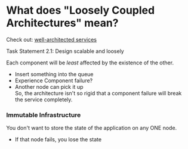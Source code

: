 
# What does "Loosely Coupled Architectures" mean?  

Check out: [well-architected services](https://aws.amazon.com/architecture/well-architected)  

Task Statement 2.1: Design scalable and loosely  

Each component will be *least* affected by the existence of the other.  
* Insert something into the queue  
* Experience Component failure?  
* Another node can pick it up  
So, the architecture isn't so rigid that a component failure will break  
the service completely.  


### Immutable Infrastructure  
You don't want to store the state of the application on any ONE node.  
* If that node fails, you lose the state  


